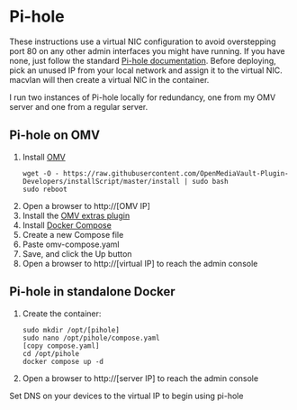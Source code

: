 # Pi-hole
These instructions use a virtual NIC configuration to avoid overstepping port 80 on any other admin interfaces you might have running. If you have none, just follow the standard [Pi-hole documentation](https://github.com/pi-hole/docker-pi-hole?tab=readme-ov-file#quick-start). Before deploying, pick an unused IP from your local network and assign it to the virtual NIC. macvlan will then create a virtual NIC in the container.

I run two instances of Pi-hole locally for redundancy, one from my OMV server and one from a regular server.

## Pi-hole on OMV
1. Install [OMV](https://docs.openmediavault.org/en/latest/installation/index.html)
    ```
    wget -O - https://raw.githubusercontent.com/OpenMediaVault-Plugin-Developers/installScript/master/install | sudo bash
    sudo reboot
    ```
2. Open a browser to http://[OMV IP]
3. Install the [OMV extras plugin](https://wiki.omv-extras.org/)
4. Install [Docker Compose](https://wiki.omv-extras.org/doku.php?id=omv7:docker_in_omv)
5. Create a new Compose file
6. Paste omv-compose.yaml
7. Save, and click the Up button
8. Open a browser to http://[virtual IP] to reach the admin console

## Pi-hole in standalone Docker
1. Create the container:
    ```
    sudo mkdir /opt/[pihole]
    sudo nano /opt/pihole/compose.yaml
    [copy compose.yaml]
    cd /opt/pihole
    docker compose up -d
    ```
2. Open a browser to http://[server IP] to reach the admin console

Set DNS on your devices to the virtual IP to begin using pi-hole